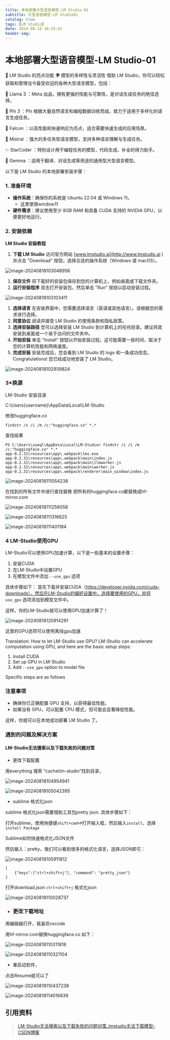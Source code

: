 ```yaml
---
title: 本地部署大型语音模型-LM Studio-01
subtitle: 大型语音模型-LM Studio01
catalog: true
tags: [LM Studio]
date: 2024-08-18 10:24:41
header-img:
---
```


# 本地部署大型语音模型-LM Studio-01

🚀 LM Studio 的亮点功能
🌍 模型的多样性与灵活性
借助 LM Studio，你可以轻松获取和管理当今最受欢迎的各种大型语言模型，包括：

🦙 Llama 3 ：Meta 出品，拥有更强的性能与可靠性，是对话生成任务的绝佳选择。

🦁 Phi 3 ：Phi 根据大量自然语言和编程数据训练而成，致力于适用于多样化的语言生成任务。

🦅 Falcon ：以高性能和快速响应为亮点，适合需要快速生成的应用场景。

🌊 Mistral ：强大的多任务型语言模型，支持多种语言理解与生成任务。

✨ StarCoder ：特别设计用于编程任务的模型，代码生成、补全的得力助手。

💎 Gemma ：适用于翻译、对话生成等用途的通用型大型语言模型。


以下是 LM Studio 的本地部署安装步骤：

### 1. 准备环境

- **操作系统**：确保你的系统是 Ubuntu 22.04 或 Windows 11。
  - 这里使用window11
- **硬件需求**：建议使用至少 8GB RAM 和具备 CUDA 支持的 NVIDIA GPU，以便更好地运行。

### 2. 安装依赖



**LM Studio 安装教程**

1. **下载 LM Studio** 访问官方网站 [www.lmstudio.ai](http://www.lmstudio.ai )并点击 "Download" 按钮，选择合适的操作系统（Windows 或 macOS）。

![image-20240818103048956](./本地部署大型语音模型-LM-Studio-01/image-20240818103048956.png)

1. **保存文件** 将下载好的安装包保存到您的计算机上，例如桌面或下载文件夹。
2. **运行安装程序** 双击打开安装包，然后单击 "Run" 按钮以启动安装过程。

![image-20240818103103411](./本地部署大型语音模型-LM-Studio-01/image-20240818103103411.png)

1. **选择语言** 在安装界面中，您需要选择语言（英语或其他语言）。请根据您的需求进行选择。
2. **同意协议** 阅读并接受 LM Studio 的使用条款和隐私政策。
3. **选择安装路径** 您可以选择安装 LM Studio 到计算机上的任何目录。建议将其安装到桌面或一个易于访问的文件夹中。
4. **开始安装** 单击 "Install" 按钮以开始安装过程。这可能需要一些时间，取决于您的计算机性能和网络速度。
5. **完成安装** 安装完成后，您会看到 LM Studio 的 logo 和一条成功信息。 Congratulations! 您已经成功地安装了 LM Studio。

![image-20240818102939824](./本地部署大型语音模型-LM-Studio-01/image-20240818102939824.png)

### 3*换源

LM-Studio 安装目录

 C:\Users\{username}\AppData\Local\LM-Studio 

修改huggingface.co 

`findstr /s /i /m /c:"huggingface.co" *.*`

查找结果 

~~~
PS C:\Users\xueql\AppData\Local\LM-Studio> findstr /s /i /m /c:"huggingface.co" *.*
app-0.2.31\resources\app\.webpack\lms.exe
app-0.2.31\resources\app\.webpack\main\index.js
app-0.2.31\resources\app\.webpack\main\llmworker.js
app-0.2.31\resources\app\.webpack\main\worker.js
app-0.2.31\resources\app\.webpack\renderer\main_window\index.js
~~~

![image-20240818111054238](./本地部署大型语音模型-LM-Studio-01/image-20240818111054238.png)





在找到的所有文件中进行查找替换 把所有的huggingface.co都替换成hf-mirror.com

![image-20240818111258058](./本地部署大型语音模型-LM-Studio-01/image-20240818111258058.png)



![image-20240818111316625](./本地部署大型语音模型-LM-Studio-01/image-20240818111316625.png)



![image-20240818111401184](./本地部署大型语音模型-LM-Studio-01/image-20240818111401184.png)

### 4 LM-Studio使用GPU

LM-Studio可以使用GPU加速计算，以下是一些基本的设置步骤：

1. 安装CUDA
2. 在LM-Studio中设置GPU
3. 在模型文件中添加 `--use_gpu` 选项

具体步骤如下：
首先下载并安装CUDA（https://developer.nvidia.com/cuda-downloads），然后在LM-Studio的偏好设置中，选择要使用的GPU，并将 `use_gpu` 选项添加到模型文件中。

这样，你的LM-Studio就可以使用GPU加速计算了！

![image-20240818120914291](./本地部署大型语音模型-LM-Studio-01/image-20240818120914291.png)

这里的GPU选项可以使用离线gpu加速

Translation:
How to let LM-Studio use GPU?
LM-Studio can accelerate computation using GPU, and here are the basic setup steps:

1. Install CUDA
2. Set up GPU in LM-Studio
3. Add `--use_gpu` option to model file

Specific steps are as follows



### 注意事项

- 确保你已正确配置 GPU 支持，以获得最佳性能。
- 如果没有 GPU，可以配置 CPU 模式，但可能会显著降低性能。

这样，你就可以在本地成功部署 LM Studio 了。





### 遇到的问题及解决方案

#### LM-Studio无法搜索以及下载失败的问题对策

- 更改下载配置

用everything 搜索 “cache\lm-studio”找到目录，

![image-20240818104954941](./本地部署大型语音模型-LM-Studio-01/image-20240818104954941.png)

![image-20240818105042395](./本地部署大型语音模型-LM-Studio-01/image-20240818105042395.png)

- sublime 格式化json

sublime 格式化json需要借助工具包pretty json. 具体步骤如下：

打开sublime，使用快捷键`shift+cmd+P`打开输入框，然后输入`install`，选择`install Package`

Sublime如何快速格式化JSON文件

然后输入：pretty，我们可以看到很多的格式化语言，选择JSON即可：

![image-20240818105911812](./本地部署大型语音模型-LM-Studio-01/image-20240818105911812.png)

~~~
[
	{"keys":["ctrl+shift+j"], "command": "pretty_json"}
]

~~~

打开download.json `ctrl+shift+j` 格式化json

![image-20240818110028737](./本地部署大型语音模型-LM-Studio-01/image-20240818110028737.png)

- ### 更改下载地址

用编辑器打开，我喜欢vscode

用hf-mirror.com替换huggingface.co 如下：

![image-20240818110311818](./本地部署大型语音模型-LM-Studio-01/image-20240818110311818.png)



![image-20240818110321104](./本地部署大型语音模型-LM-Studio-01/image-20240818110321104.png)

- 重启动软件，

点击Resume就可以了

![image-20240818110437238](./本地部署大型语音模型-LM-Studio-01/image-20240818110437238.png)

![image-20240818114016839](./本地部署大型语音模型-LM-Studio-01/image-20240818114016839.png)

## 引用资料

>[LM-Studio无法搜索以及下载失败的问题对策_lmstudio无法下载模型-CSDN博客](https://blog.csdn.net/robinfoxnan/article/details/139336901)
>
>
